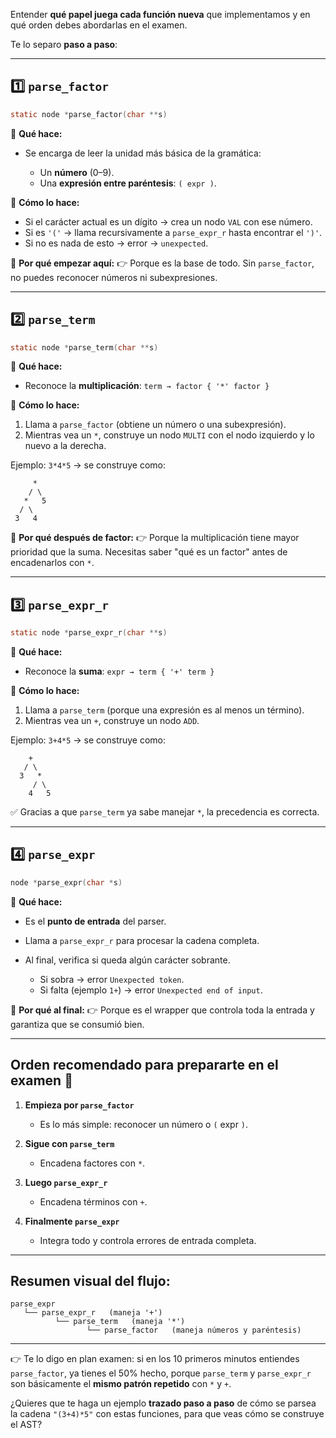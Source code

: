 Entender **qué papel juega cada función nueva** que implementamos y en qué orden debes abordarlas en el examen.

Te lo separo **paso a paso**:

---

## 1️⃣ `parse_factor`

```c
static node *parse_factor(char **s)
```

🔹 **Qué hace:**

* Se encarga de leer la unidad más básica de la gramática:

  * Un **número** (0–9).
  * Una **expresión entre paréntesis**: `( expr )`.

🔹 **Cómo lo hace:**

* Si el carácter actual es un dígito → crea un nodo `VAL` con ese número.
* Si es `'('` → llama recursivamente a `parse_expr_r` hasta encontrar el `')'`.
* Si no es nada de esto → error → `unexpected`.

🔹 **Por qué empezar aquí:**
👉 Porque es la base de todo. Sin `parse_factor`, no puedes reconocer números ni subexpresiones.

---

## 2️⃣ `parse_term`

```c
static node *parse_term(char **s)
```

🔹 **Qué hace:**

* Reconoce la **multiplicación**:
  `term → factor { '*' factor }`

🔹 **Cómo lo hace:**

1. Llama a `parse_factor` (obtiene un número o una subexpresión).
2. Mientras vea un `*`, construye un nodo `MULTI` con el nodo izquierdo y lo nuevo a la derecha.

Ejemplo:
`3*4*5` → se construye como:

```
     *
    / \
   *   5
  / \
 3   4
```

🔹 **Por qué después de factor:**
👉 Porque la multiplicación tiene mayor prioridad que la suma. Necesitas saber "qué es un factor" antes de encadenarlos con `*`.

---

## 3️⃣ `parse_expr_r`

```c
static node *parse_expr_r(char **s)
```

🔹 **Qué hace:**

* Reconoce la **suma**:
  `expr → term { '+' term }`

🔹 **Cómo lo hace:**

1. Llama a `parse_term` (porque una expresión es al menos un término).
2. Mientras vea un `+`, construye un nodo `ADD`.

Ejemplo:
`3+4*5` → se construye como:

```
    +
   / \
  3   *
     / \
    4   5
```

✅ Gracias a que `parse_term` ya sabe manejar `*`, la precedencia es correcta.

---

## 4️⃣ `parse_expr`

```c
node *parse_expr(char *s)
```

🔹 **Qué hace:**

* Es el **punto de entrada** del parser.
* Llama a `parse_expr_r` para procesar la cadena completa.
* Al final, verifica si queda algún carácter sobrante.

  * Si sobra → error `Unexpected token`.
  * Si falta (ejemplo `1+`) → error `Unexpected end of input`.

🔹 **Por qué al final:**
👉 Porque es el wrapper que controla toda la entrada y garantiza que se consumió bien.

---

## Orden recomendado para prepararte en el examen 📝

1. **Empieza por `parse_factor`**

   * Es lo más simple: reconocer un número o `(` expr `)`.

2. **Sigue con `parse_term`**

   * Encadena factores con `*`.

3. **Luego `parse_expr_r`**

   * Encadena términos con `+`.

4. **Finalmente `parse_expr`**

   * Integra todo y controla errores de entrada completa.

---

## Resumen visual del flujo:

```
parse_expr
   └── parse_expr_r   (maneja '+')
          └── parse_term   (maneja '*')
                 └── parse_factor   (maneja números y paréntesis)
```

---

👉 Te lo digo en plan examen: si en los 10 primeros minutos entiendes `parse_factor`, ya tienes el 50% hecho, porque `parse_term` y `parse_expr_r` son básicamente el **mismo patrón repetido** con `*` y `+`.

¿Quieres que te haga un ejemplo **trazado paso a paso** de cómo se parsea la cadena `"(3+4)*5"` con estas funciones, para que veas cómo se construye el AST?

